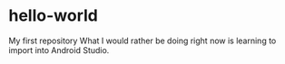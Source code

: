 # hello-world
My first repository
What I would rather be doing right now is learning to import into Android Studio.
